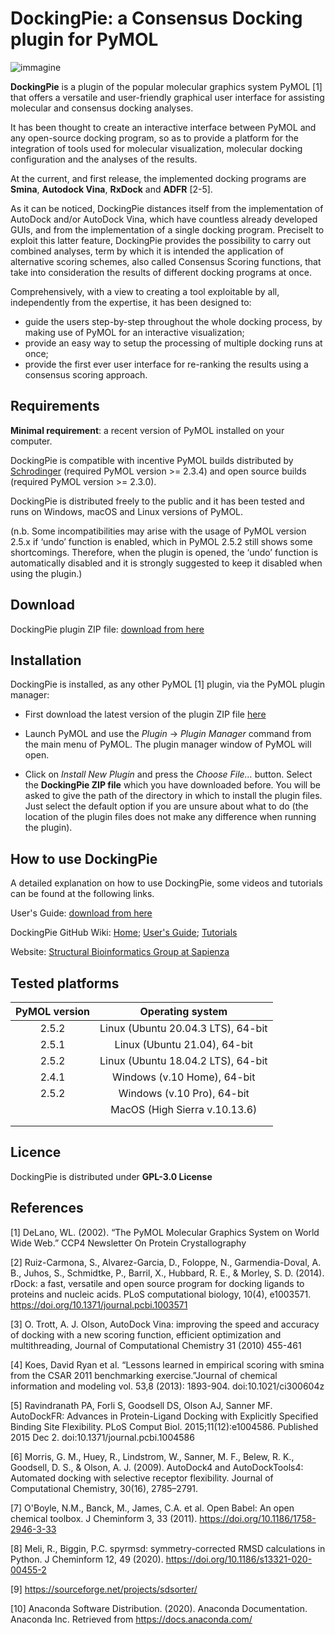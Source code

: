    # DockingPie: a Consensus Docking plugin for PyMOL

![immagine](https://user-images.githubusercontent.com/68196372/158363199-aaaabe39-ce47-4a3e-b794-e57e088c2cce.png)

**DockingPie** is a plugin of the popular molecular graphics system PyMOL [1] that offers a versatile and user-friendly graphical user interface for assisting molecular and consensus docking analyses. 

It has been thought to create an interactive interface between PyMOL and any open-source docking program, so as to provide a platform for the integration of tools used for molecular visualization, molecular docking configuration and the analyses of the results. 

At the current, and first release, the implemented docking programs are **Smina**, **Autodock Vina**, **RxDock** and **ADFR** [2-5]. 

As it can be noticed, DockingPie distances itself from the implementation of AutoDock and/or AutoDock Vina, which have countless already developed GUIs, and from the implementation of a single docking program. Preciselt to exploit this latter feature, DockingPie provides the possibility to carry out combined analyses, term by which it is intended the application of alternative scoring schemes, also called Consensus Scoring functions, that take into consideration the results of different docking programs at once. 

Comprehensively, with a view to creating a tool exploitable by all, independently from the expertise, it has been designed to: 
* guide the users step-by-step throughout the whole docking process, by making use of PyMOL for an interactive visualization; 
* provide an easy way to setup the processing of multiple docking runs at once;
* provide the first ever user interface for re-ranking the results using a consensus scoring approach.


## Requirements

**Minimal requirement**: a recent version of PyMOL installed on your computer. 

DockingPie is compatible with incentive PyMOL builds distributed by [Schrodinger](https://pymol.org/2/ "Schrodinger website") (required PyMOL version >= 2.3.4) and open source builds (required PyMOL version >= 2.3.0).

DockingPie is distributed freely to the public and it has been tested and runs on Windows, macOS and Linux versions of PyMOL.


(n.b. Some incompatibilities may arise with the usage of PyMOL version 2.5.x if ‘undo’ function is enabled, which in PyMOL 2.5.2 still shows some shortcomings. Therefore, when the plugin is opened, the ‘undo’ function is automatically disabled and it is strongly suggested to keep it disabled when using the plugin.)


## Download

DockingPie plugin ZIP file: [download from here](https://github.com/paiardin/DockingPie/archive/refs/heads/main.zip "DockingPie plugin ZIP file direct download") 


## Installation 
    
DockingPie is installed, as any other PyMOL [1] plugin, via the PyMOL plugin manager:

* First download the latest version of the plugin ZIP file [here](https://github.com/paiardin/DockingPie/archive/refs/heads/main.zip  "DockingPie plugin ZIP file direct download") 

* Launch PyMOL and use the *Plugin* → *Plugin Manager* command from the main menu of PyMOL. The plugin manager window of PyMOL will open.

* Click on *Install New Plugin* and press the *Choose File…* button. Select the **DockingPie ZIP file** which you have downloaded before. 
You will be asked to give the path of the directory in which to install the plugin files. Just select the default option if you are unsure about what to do (the location of the plugin files does not make any difference when running the plugin).


## How to use DockingPie

A detailed explanation on how to use DockingPie, some videos and tutorials can be found at the following links.

User's Guide: [download from here](https://github.com/paiardin/DockingPie/releases/download/Files_v1.0.0/DockingPie_User_Guide.pdf "DockingPie User's guide")

DockingPie GitHub Wiki: [Home](https://github.com/paiardin/DockingPie/wiki); [User's Guide](https://github.com/paiardin/DockingPie/wiki/User's-Guide); [Tutorials](https://github.com/paiardin/DockingPie/wiki/Tutorials)

Website: [Structural Bioinformatics Group at Sapienza](http://schubert.bio.uniroma1.it/)


## Tested platforms 

| PyMOL version |          Operating system          |
|:-------------:|:----------------------------------:|
|     2.5.2     | Linux (Ubuntu 20.04.3 LTS), 64-bit |
|     2.5.1     | Linux (Ubuntu 21.04), 64-bit       |
|     2.5.2     | Linux (Ubuntu 18.04.2 LTS), 64-bit |
|     2.4.1     | Windows  (v.10 Home), 64-bit       |
|     2.5.2     | Windows (v.10 Pro), 64-bit         |
|               | MacOS (High Sierra v.10.13.6)      |
|               |                                    |
|               |                                    |


## Licence

DockingPie is distributed under **GPL-3.0 License** 
    

## References

[1] DeLano, WL. (2002). “The PyMOL Molecular Graphics System on World Wide Web.” CCP4 Newsletter On Protein Crystallography

[2] Ruiz-Carmona, S., Alvarez-Garcia, D., Foloppe, N., Garmendia-Doval, A. B., Juhos, S., Schmidtke, P., Barril, X., Hubbard, R. E., & Morley, S. D. (2014). rDock: a fast, versatile and open source program for docking ligands to proteins and nucleic acids. PLoS computational biology, 10(4), e1003571. https://doi.org/10.1371/journal.pcbi.1003571

[3] O. Trott, A. J. Olson, AutoDock Vina: improving the speed and accuracy of docking with a new scoring function, efficient optimization and multithreading, Journal of Computational Chemistry 31 (2010) 455-461

[4] Koes, David Ryan et al. “Lessons learned in empirical scoring with smina from the CSAR 2011 benchmarking exercise.”Journal of chemical information and modeling vol. 53,8 (2013): 1893-904. doi:10.1021/ci300604z

[5] Ravindranath PA, Forli S, Goodsell DS, Olson AJ, Sanner MF. AutoDockFR: Advances in Protein-Ligand Docking with Explicitly Specified Binding Site Flexibility. PLoS Comput Biol. 2015;11(12):e1004586. Published 2015 Dec 2. doi:10.1371/journal.pcbi.1004586

[6] Morris, G. M., Huey, R., Lindstrom, W., Sanner, M. F., Belew, R. K., Goodsell, D. S., & Olson, A. J. (2009). AutoDock4 and AutoDockTools4: Automated docking with selective receptor flexibility. Journal of Computational Chemistry, 30(16), 2785–2791.

[7] O'Boyle, N.M., Banck, M., James, C.A. et al. Open Babel: An open chemical toolbox. J Cheminform 3, 33 (2011). https://doi.org/10.1186/1758-2946-3-33

[8] Meli, R., Biggin, P.C. spyrmsd: symmetry-corrected RMSD calculations in Python. J Cheminform 12, 49 (2020). https://doi.org/10.1186/s13321-020-00455-2

[9] https://sourceforge.net/projects/sdsorter/

[10] Anaconda Software Distribution. (2020). Anaconda Documentation. Anaconda Inc. Retrieved from https://docs.anaconda.com/
 
